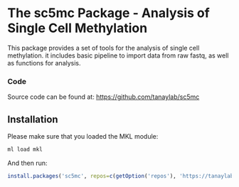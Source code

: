 
The sc5mc Package - Analysis of Single Cell Methylation
=======================================================

This package provides a set of tools for the analysis of single cell methylation. it includes basic pipeline to import data from raw fastq, as well as functions for analysis.

### Code

Source code can be found at: <https://github.com/tanaylab/sc5mc>

Installation
------------

Please make sure that you loaded the MKL module:

``` bash
ml load mkl
```

And then run:

``` r
install.packages('sc5mc', repos=c(getOption('repos'), 'https://tanaylab.github.io/repo'))
```
